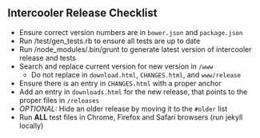 ## Intercooler Release Checklist

* Ensure correct version numbers are in `bower.json` and `package.json`
* Run /test/gen_tests.rb to ensure all tests are up to date
* Run /node_modules/.bin/grunt to generate latest version of intercooler release and tests
* Search and replace current version for new version in `/www`
  * Do not replace in `download.html`, `CHANGES.html`, and `www/release`
* Ensure there is an entry in `CHANGES.html` with a proper anchor
* Add an entry in `downloads.html` for the new release, that points to the proper files in `/releases`
* _OPTIONAL:_ Hide an older release by moving it to the `#older` list
* Run **ALL** test files in Chrome, Firefox and Safari browsers (run jekyll locally)